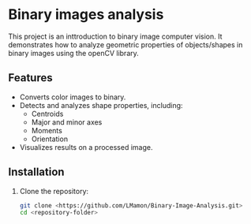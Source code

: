 # Binary images analysis

This project is an inttroduction to binary image computer vision. It demonstrates how to analyze geometric properties of objects/shapes in binary images using the openCV library.

## Features
- Converts color images to binary.
- Detects and analyzes shape properties, including:
  - Centroids
  - Major and minor axes
  - Moments
  - Orientation
- Visualizes results on a processed image.

## Installation
1. Clone the repository:
   ```bash
   git clone <https://github.com/LMamon/Binary-Image-Analysis.git>
   cd <repository-folder>


   